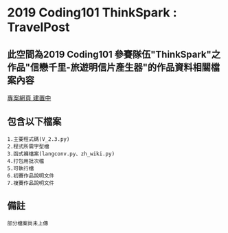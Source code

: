# 2019 Coding101 ThinkSpark : TravelPost

## 此空間為2019 Coding101 參賽隊伍"ThinkSpark"之作品"信戀千里-旅遊明信片產生器"的作品資料相關檔案內容
[專案網頁 建置中]()

## 包含以下檔案

```
1.主要程式碼(V_2.3.py)
2.程式所需字型檔
3.函式褲檔案(langconv.py、zh_wiki.py)
4.打包用批次檔
5.可執行檔
6.初賽作品說明文件
7.複賽作品說明文件
```

## 備註
```
部分檔案尚未上傳
```
